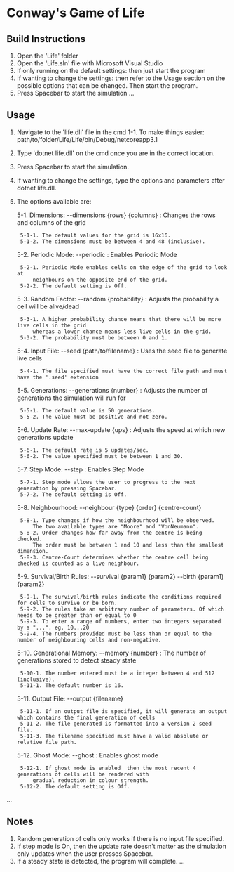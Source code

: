 # Conway's Game of Life
## Build Instructions
1. Open the 'Life' folder
2. Open the 'Life.sln' file with Microsoft Visual Studio
3. If only running on the default settings: then just start the program
4. If wanting to change the settings: then refer to the Usage section on the possible
	options that can be changed. Then start the program.
5. Press Spacebar to start the simulation
...

## Usage 
1. Navigate to the 'life.dll' file in the cmd
	1-1. To make things easier: path/to/folder/Life/Life/bin/Debug/netcoreapp3.1
2. Type 'dotnet life.dll' on the cmd once you are in the correct location.
3. Press Spacebar to start the simulation.
4. If wanting to change the settings, type the options and parameters after dotnet life.dll.
5. The options available are:
	
	5-1. Dimensions: --dimensions {rows} {columns} : Changes the rows and columns of the grid
	
		5-1-1. The default values for the grid is 16x16.
		5-1-2. The dimensions must be between 4 and 48 (inclusive).
	
	5-2. Periodic Mode: --periodic : Enables Periodic Mode
	
		5-2-1. Periodic Mode enables cells on the edge of the grid to look at
			neighbours on the opposite end of the grid.
		5-2-2. The default setting is Off.
	
	5-3. Random Factor: --random {probability} : Adjusts the probability a cell will be alive/dead
	
		5-3-1. A higher probability chance means that there will be more live cells in the grid
			whereas a lower chance means less live cells in the grid. 
		5-3-2. The probability must be between 0 and 1.
	
	5-4. Input File: --seed {path/to/filename} : Uses the seed file to generate live cells
	
		5-4-1. The file specified must have the correct file path and must have the '.seed' extension
	
	5-5. Generations: --generations {number} : Adjusts the number of generations the simulation will run for
	
		5-5-1. The default value is 50 generations.
		5-5-2. The value must be positive and not zero.
	
	5-6. Update Rate: --max-update {ups} : Adjusts the speed at which new generations update
	
		5-6-1. The default rate is 5 updates/sec.
		5-6-2. The value specified must be between 1 and 30.
	
	5-7. Step Mode: --step : Enables Step Mode
	
		5-7-1. Step mode allows the user to progress to the next generation by pressing Spacebar.
		5-7-2. The default setting is Off.
	
	5-8. Neighbourhood: --neighbour {type} {order} {centre-count}
	
		5-8-1. Type changes if how the neighbourhood will be observed.
			The two available types are "Moore" and "VonNeumann".
		5-8-2. Order changes how far away from the centre is being checked.
			The order must be between 1 and 10 and less than the smallest dimension.
		5-8-3. Centre-Count determines whether the centre cell being checked is counted as a live neighbour.
	
	5-9. Survival/Birth Rules: --survival {param1} {param2} --birth {param1} {param2}
	
		5-9-1. The survival/birth rules indicate the conditions required for cells to survive or be born.
		5-9-2. The rules take an arbitrary number of parameters. Of which needs to be greater than or equal to 0
		5-9-3. To enter a range of numbers, enter two integers separated by a "...". eg. 10...20
		5-9-4. The numbers provided must be less than or equal to the number of neighbouring cells and non-negative.
	
	5-10. Generational Memory: --memory {number} : The number of generations stored to detect steady state
	
		5-10-1. The number entered must be a integer between 4 and 512 (inclusive).
		5-11-1. The default number is 16.
	
	5-11. Output File: --output {filename}
	
		5-11-1. If an output file is specified, it will generate an output which contains the final generation of cells
		5-11-2. The file generated is formatted into a version 2 seed file.
		5-11-3. The filename specified must have a valid absolute or relative file path.
	
	5-12. Ghost Mode: --ghost : Enables ghost mode
	
		5-12-1. If ghost mode is enabled  then the most recent 4 generations of cells will be rendered with
			gradual reduction in colour strength.
		5-12-2. The default setting is Off.
...

## Notes 
1. Random generation of cells only works if there is no input file specified.
2. If step mode is On, then the update rate doesn't matter as the simulation only updates when the user presses Spacebar.
3. If a steady state is detected, the program will complete.
...
